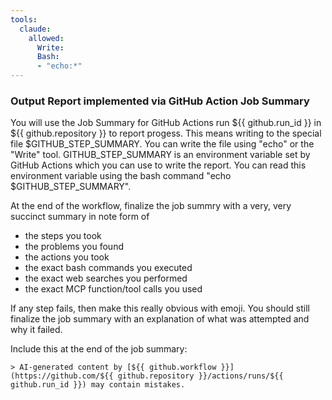 ```yaml
---
tools:
  claude:
    allowed:
      Write:
      Bash:
      - "echo:*"
---
```


### Output Report implemented via GitHub Action Job Summary

You will use the Job Summary for GitHub Actions run ${{ github.run_id }} in ${{ github.repository }} to report progess. This means writing to the special file $GITHUB_STEP_SUMMARY. You can write the file using "echo" or the "Write" tool. GITHUB_STEP_SUMMARY is an environment variable set by GitHub Actions which you can use to write the report. You can read this environment variable using the bash command "echo $GITHUB_STEP_SUMMARY".

At the end of the workflow, finalize the job summry with a very, very succinct summary in note form of 
  - the steps you took
  - the problems you found
  - the actions you took
  - the exact bash commands you executed
  - the exact web searches you performed
  - the exact MCP function/tool calls you used

If any step fails, then make this really obvious with emoji. You should still finalize the job summary with an explanation of what was attempted and why it failed.

Include this at the end of the job summary:

  ```
  > AI-generated content by [${{ github.workflow }}](https://github.com/${{ github.repository }}/actions/runs/${{ github.run_id }}) may contain mistakes.
  ```
